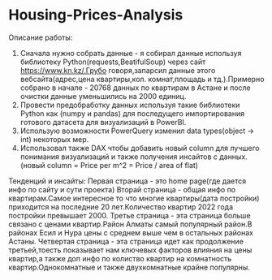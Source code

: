 # Housing-Prices-Analysis
Описание работы:
1) Сначала нужно собрать данные - я собирал данные используя библиотеку Python(requests,BeatifulSoup) через сайт https://www.kn.kz/.Грубо говоря,запарсил данные этого вебсайта(адрес,цена квартиры,кол. комнат,площадь и тд.).Примерно собрано в начале - 20768 данных по квартирам в Астане и после очистки данные уменьшились на 2000 единиц.
2) Провести предобработку данных используя такие библиотеки Python как (numpy и pandas) для последущего импортирования готового датасета для визуализаций в PowerBI.
3) Использую возможности PowerQuery изменил data types(object -> int) некоторых мер.
4) Использовал также DAX чтобы добавить новый column для лучшего понимания визуализаций и также получения инсайтов с данных.(новый column = Price per m^2 = Price / area of flat)

Тенденций и инсайты:
Первая страница - это home page(где дается инфо по сайту и сути проекта)
Вторай страница - общая инфо по квартирам.Самое интересное то что многие квартиры(дата постройки) приходится на последние 20 лет.Количество квартир 2022 года постройки превышает 2000.
Третье страница - эта страница больше связано с ценами квартир.Район Алматы самый популярный район.В районах Есил и Нура цены с среднем выше чем в остальных районах Астаны.
Четвертая страница - эта страница идет как продолжение третьей,тоесть показывает нам ключевых факторов влияния на цены квартир,а также доп инфо по колиство квартир на комнатность квартир.Однокомнатные и также двухкомнатные крайне популярны.

